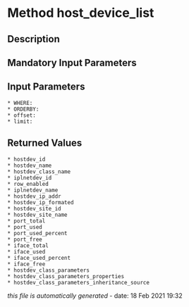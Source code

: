 # Method host_device_list

## Description
	

## Mandatory Input Parameters

## Input Parameters
	* WHERE:
	* ORDERBY:
	* offset:
	* limit:

## Returned Values
	* hostdev_id
	* hostdev_name
	* hostdev_class_name
	* iplnetdev_id
	* row_enabled
	* iplnetdev_name
	* hostdev_ip_addr
	* hostdev_ip_formated
	* hostdev_site_id
	* hostdev_site_name
	* port_total
	* port_used
	* port_used_percent
	* port_free
	* iface_total
	* iface_used
	* iface_used_percent
	* iface_free
	* hostdev_class_parameters
	* hostdev_class_parameters_properties
	* hostdev_class_parameters_inheritance_source


*this file is automatically generated* - date: 18 Feb 2021 19:32
